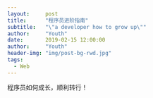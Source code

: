```yaml
---
layout:     post
title:      "程序员进阶指南"
subtitle:   "\"a developer how to grow up\""  
author:     "Youth"
date:       2019-02-15 12:00:00
author:     "Youth"
header-img: "img/post-bg-rwd.jpg"
tags:
  - Web
---
```


程序员如何成长，顺利转行！
